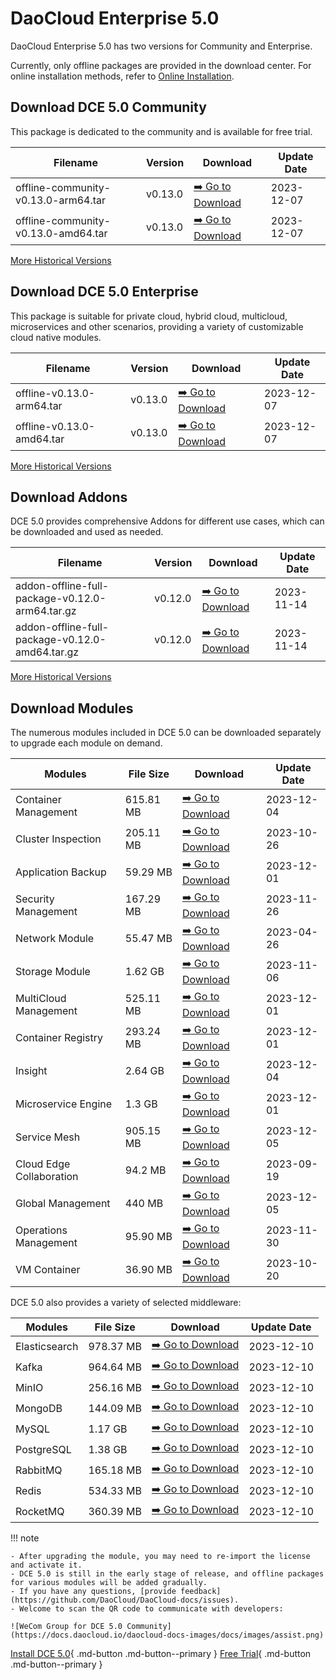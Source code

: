 # DaoCloud Enterprise 5.0

DaoCloud Enterprise 5.0 has two versions for Community and Enterprise.

Currently, only offline packages are provided in the download center. For online installation methods, refer to [Online Installation](../install/index.md).

## Download DCE 5.0 Community

This package is dedicated to the community and is available for free trial.

| Filename | Version | Download  | Update Date |
| -------- | ------- | --------- | ----------- |
| offline-community-v0.13.0-arm64.tar | v0.13.0 | [:arrow_right: Go to Download](./free/dce5-installer-v0.13.0.md) | 2023-12-07  |
| offline-community-v0.13.0-amd64.tar | v0.13.0 | [:arrow_right: Go to Download](./free/dce5-installer-v0.13.0.md) | 2023-12-07  |

[More Historical Versions](./free/dce5-installer-history.md)

## Download DCE 5.0 Enterprise

This package is suitable for private cloud, hybrid cloud, multicloud, microservices and other scenarios, providing a variety of customizable cloud native modules.

| Filename | Version | Download | Update Date |
| -------- | ------- | -------- | ----------- |
| offline-v0.13.0-arm64.tar | v0.13.0 | [:arrow_right: Go to Download](./business/dce5-installer-v0.13.0.md) | 2023-12-07  |
| offline-v0.13.0-amd64.tar | v0.13.0 | [:arrow_right: Go to Download](./business/dce5-installer-v0.13.0.md) | 2023-12-07  |

[More Historical Versions](./business/dce5-installer-history.md)

## Download Addons

DCE 5.0 provides comprehensive Addons for different use cases, which can be downloaded and used as needed.

| Filename | Version | Download | Update Date |
| -------- | ------- | -------- | ----------- |
| addon-offline-full-package-v0.12.0-arm64.tar.gz | v0.12.0 | [:arrow_right: Go to Download](./addon/v0.12.0.md) | 2023-11-14 |
| addon-offline-full-package-v0.12.0-amd64.tar.gz | v0.12.0 | [:arrow_right: Go to Download](./addon/v0.12.0.md) | 2023-11-14 |

[More Historical Versions](./addon/history.md)

## Download Modules

The numerous modules included in DCE 5.0 can be downloaded separately to upgrade each module on demand.

| Modules                  | File Size | Download                                              | Update Date |
| ------------------------ | --------- | ----------------------------------------------------- | ----------- |
| Container Management     | 615.81 MB | [:arrow_right: Go to Download](./modules/ghippo.md)    | 2023-12-04 |
| Cluster Inspection       | 205.11 MB | [:arrow_right: Go to Download](./modules/kcollie.md)   | 2023-10-26 |
| Application Backup       | 59.29 MB  | [:arrow_right: Go to Download](./modules/kcoral.md)    | 2023-12-01 |
| Security Management      | 167.29 MB | [:arrow_right: Go to Download](./modules/dowl.md)      | 2023-11-26 |
| Network Module           | 55.47 MB  | [:arrow_right: Go to Download](./modules/spidernet.md) | 2023-04-26 |
| Storage Module           | 1.62 GB   | [:arrow_right: Go to Download](./modules/hwameistor.md)| 2023-11-06 |
| MultiCloud Management    | 525.11 MB | [:arrow_right: Go to Download](./modules/kairship.md)  | 2023-12-01 |
| Container Registry       | 293.24 MB | [:arrow_right: Go to Download](./modules/kangaroo.md)  | 2023-12-01 |
| Insight                  | 2.64 GB   | [:arrow_right: Go to Download](./modules/insight.md)   | 2023-12-04 |
| Microservice Engine      | 1.3 GB    | [:arrow_right: Go to Download](./modules/skoala.md)    | 2023-12-01 |
| Service Mesh             | 905.15 MB | [:arrow_right: Go to Download](./modules/mspider.md)   | 2023-12-05 |
| Cloud Edge Collaboration | 94.2 MB   | [:arrow_right: Go to Download](./modules/kant.md)      | 2023-09-19 |
| Global Management        | 440 MB    | [:arrow_right: Go to Download](./modules/ghippo.md)    | 2023-12-05 |
| Operations Management    | 95.90 MB  | [:arrow_right: Go to Download](./modules/gmagpie.md)   | 2023-11-30 |
| VM Container             | 36.90 MB  | [:arrow_right: Go to Download](./modules/virtnest.md)  | 2023-10-20 |

DCE 5.0 also provides a variety of selected middleware:

| Modules         | File Size  | Download                                          | Update Date    |
|---------------| -------- |------------------------------------------------------------|------------|
| Elasticsearch |978.37 MB| [:arrow_right: Go to Download](./modules/middleware/elasticsearch.md) |2023-12-10|
| Kafka |964.64 MB| [:arrow_right: Go to Download](./modules/middleware/kafka.md) |2023-12-10|
| MinIO |256.16 MB| [:arrow_right: Go to Download](./modules/middleware/minio.md) |2023-12-10|
| MongoDB |144.09 MB| [:arrow_right: Go to Download](./modules/middleware/mongodb.md) |2023-12-10|
| MySQL |1.17 GB| [:arrow_right: Go to Download](./modules/middleware/mysql.md) |2023-12-10|
| PostgreSQL |1.38 GB| [:arrow_right: Go to Download](./modules/middleware/postgresql.md) |2023-12-10|
| RabbitMQ |165.18 MB| [:arrow_right: Go to Download](./modules/middleware/rabbitmq.md) |2023-12-10|
| Redis |534.33 MB| [:arrow_right: Go to Download](./modules/middleware/redis.md) |2023-12-10|
| RocketMQ |360.39 MB| [:arrow_right: Go to Download](./modules/middleware/rocketmq.md) |2023-12-10|

!!! note

    - After upgrading the module, you may need to re-import the license and activate it.
    - DCE 5.0 is still in the early stage of release, and offline packages for various modules will be added gradually.
    - If you have any questions, [provide feedback](https://github.com/DaoCloud/DaoCloud-docs/issues).
    - Welcome to scan the QR code to communicate with developers:

    ![WeCom Group for DCE 5.0 Community](https://docs.daocloud.io/daocloud-docs-images/docs/images/assist.png)

[Install DCE 5.0](../install/index.md){ .md-button .md-button--primary }
[Free Trial](../dce/license0.md){ .md-button .md-button--primary }
